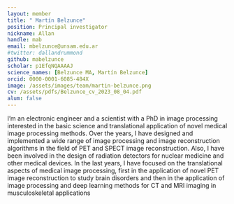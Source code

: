 ```yaml
---
layout: member
title: " Martín Belzunce"
position: Principal investigator
nickname: Allan
handle: mab
email: mbelzunce@unsam.edu.ar
#twitter: dallandrummond
github: mabelzunce
scholar: p1EfqNQAAAAJ
science_names: [Belzunce MA, Martín Belzunce]
orcid: 0000-0001-6085-484X
image: /assets/images/team/martin-belzunce.png
cv: /assets/pdfs/Belzunce_cv_2023_08_04.pdf
alum: false
---
```


I’m an electronic engineer and a scientist with a PhD in image processing interested in the basic science and translational application of novel medical image processing methods. Over the years, I have designed and implemented a wide range of image processing and image reconstruction algorithms in the field of PET and SPECT image reconstruction. Also, I have been involved in the design of radiation detectors for nuclear medicine and other medical devices. In the last years, I have focused on the translational aspects of medical image processing, first in the application of novel PET image reconstruction to study brain disorders and then in the application of image processing and deep learning methods for CT and MRI imaging in musculoskeletal applications
